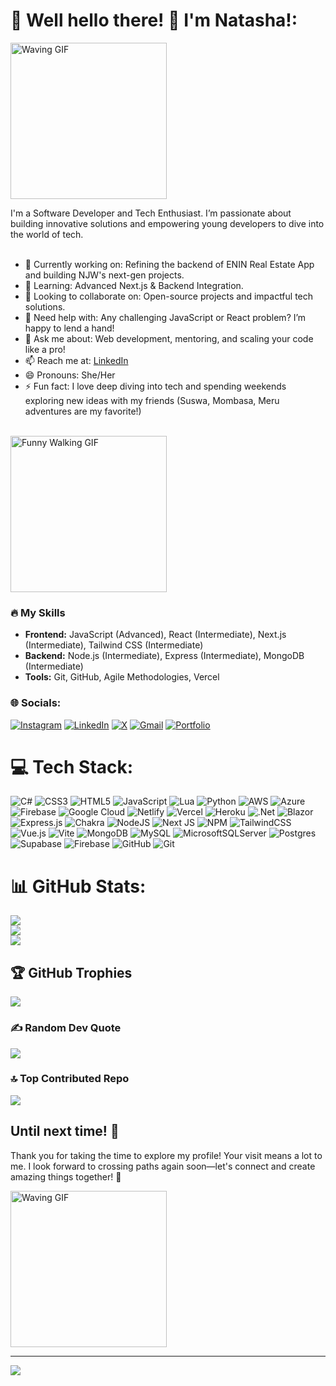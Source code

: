 # 💫 Well hello there! 👋 I'm Natasha!:
<img src="https://i.gifer.com/73Wv.gif" alt="Waving GIF" width="250" /> <br>

I'm a Software Developer and Tech Enthusiast. I’m passionate about building innovative solutions and empowering young developers to dive into the world of tech.<br><br>
- 🔭 Currently working on: Refining the backend of ENIN Real Estate App and building NJW's next-gen projects.<br>
- 🌱 Learning: Advanced Next.js & Backend Integration.<br>
- 👯 Looking to collaborate on: Open-source projects and impactful tech solutions.<br>
- 🤔 Need help with: Any challenging JavaScript or React problem? I’m happy to lend a hand!<br>
- 💬 Ask me about: Web development, mentoring, and scaling your code like a pro!<br>
- 📫 Reach me at: [LinkedIn](https://www.linkedin.com/in/natashawangui/) <br>
- 😄 Pronouns: She/Her<br>
- ⚡ Fun fact: I love deep diving into tech and spending weekends exploring new ideas with my friends (Suswa, Mombasa, Meru adventures are my favorite!)
<br><br> <!-- Add more line breaks here for additional space -->
<img src="https://media.giphy.com/media/33zX3zllJBGY8/giphy.gif" alt="Funny Walking GIF" width="250" />
<br>

### 🔥 My Skills
- **Frontend:** JavaScript (Advanced), React (Intermediate), Next.js (Intermediate), Tailwind CSS (Intermediate)
- **Backend:** Node.js (Intermediate), Express (Intermediate), MongoDB (Intermediate)
- **Tools:** Git, GitHub, Agile Methodologies, Vercel

### 🌐 Socials:
[![Instagram](https://img.shields.io/badge/Instagram-%23E4405F.svg?logo=Instagram&logoColor=white)](https://www.instagram.com/bitby.tesavvy/)
[![LinkedIn](https://img.shields.io/badge/LinkedIn-%230077B5.svg?logo=linkedin&logoColor=white)](https://www.linkedin.com/in/natashawangui/) 
[![X](https://img.shields.io/badge/X-black.svg?logo=X&logoColor=white)](https://x.com/Tasha_Wangui/)
[![Gmail](https://img.shields.io/badge/Gmail-%23D14836.svg?logo=gmail&logoColor=white)](mailto:natashaj221219@gmail.com) 
[![Portfolio](https://img.shields.io/badge/Portfolio-%23000000.svg?logo=internet-explorer&logoColor=white)](https://natashawangui.netlify.app)

# 💻 Tech Stack:
![C#](https://img.shields.io/badge/c%23-%23239120.svg?style=for-the-badge&logo=csharp&logoColor=white) 
![CSS3](https://img.shields.io/badge/css3-%231572B6.svg?style=for-the-badge&logo=css3&logoColor=white) 
![HTML5](https://img.shields.io/badge/html5-%23E34F26.svg?style=for-the-badge&logo=html5&logoColor=white) 
![JavaScript](https://img.shields.io/badge/javascript-%23323330.svg?style=for-the-badge&logo=javascript&logoColor=%23F7DF1E) 
![Lua](https://img.shields.io/badge/lua-%232C2D72.svg?style=for-the-badge&logo=lua&logoColor=white) 
![Python](https://img.shields.io/badge/python-3670A0?style=for-the-badge&logo=python&logoColor=ffdd54) 
![AWS](https://img.shields.io/badge/AWS-%23FF9900.svg?style=for-the-badge&logo=amazon-aws&logoColor=white) 
![Azure](https://img.shields.io/badge/azure-%230072C6.svg?style=for-the-badge&logo=microsoftazure&logoColor=white) 
![Firebase](https://img.shields.io/badge/firebase-%23039BE5.svg?style=for-the-badge&logo=firebase) 
![Google Cloud](https://img.shields.io/badge/GoogleCloud-%234285F4.svg?style=for-the-badge&logo=google-cloud&logoColor=white) 
![Netlify](https://img.shields.io/badge/netlify-%23000000.svg?style=for-the-badge&logo=netlify&logoColor=#00C7B7) 
![Vercel](https://img.shields.io/badge/vercel-%23000000.svg?style=for-the-badge&logo=vercel&logoColor=white) 
![Heroku](https://img.shields.io/badge/heroku-%23430098.svg?style=for-the-badge&logo=heroku&logoColor=white) 
![.Net](https://img.shields.io/badge/.NET-5C2D91?style=for-the-badge&logo=.net&logoColor=white) 
![Blazor](https://img.shields.io/badge/blazor-%235C2D91.svg?style=for-the-badge&logo=blazor&logoColor=white) 
![Express.js](https://img.shields.io/badge/express.js-%23404d59.svg?style=for-the-badge&logo=express&logoColor=%2361DAFB) 
![Chakra](https://img.shields.io/badge/chakra-%234ED1C5.svg?style=for-the-badge&logo=chakraui&logoColor=white) 
![NodeJS](https://img.shields.io/badge/node.js-6DA55F?style=for-the-badge&logo=node.js&logoColor=white) 
![Next JS](https://img.shields.io/badge/Next-black?style=for-the-badge&logo=next.js&logoColor=white) 
![NPM](https://img.shields.io/badge/NPM-%23CB3837.svg?style=for-the-badge&logo=npm&logoColor=white) 
![TailwindCSS](https://img.shields.io/badge/tailwindcss-%2338B2AC.svg?style=for-the-badge&logo=tailwind-css&logoColor=white) 
![Vue.js](https://img.shields.io/badge/vue.js-%2335495e.svg?style=for-the-badge&logo=vuedotjs&logoColor=%234FC08D) 
![Vite](https://img.shields.io/badge/vite-%23646CFF.svg?style=for-the-badge&logo=vite&logoColor=white) 
![MongoDB](https://img.shields.io/badge/MongoDB-%234ea94b.svg?style=for-the-badge&logo=mongodb&logoColor=white) 
![MySQL](https://img.shields.io/badge/mysql-4479A1.svg?style=for-the-badge&logo=mysql&logoColor=white) 
![MicrosoftSQLServer](https://img.shields.io/badge/Microsoft%20SQL%20Server-CC2927?style=for-the-badge&logo=microsoft%20sql%20server&logoColor=white) 
![Postgres](https://img.shields.io/badge/postgres-%23316192.svg?style=for-the-badge&logo=postgresql&logoColor=white) 
![Supabase](https://img.shields.io/badge/Supabase-3ECF8E?style=for-the-badge&logo=supabase&logoColor=white) 
![Firebase](https://img.shields.io/badge/firebase-a08021?style=for-the-badge&logo=firebase&logoColor=ffcd34) 
![GitHub](https://img.shields.io/badge/github-%23121011.svg?style=for-the-badge&logo=github&logoColor=white) 
![Git](https://img.shields.io/badge/git-%23F05033.svg?style=for-the-badge&logo=git&logoColor=white)

# 📊 GitHub Stats:
![](https://github-readme-stats.vercel.app/api?username=NatashaJWangui&theme=radical&hide_border=false&include_all_commits=false&count_private=false)<br/>
![](https://github-readme-streak-stats.herokuapp.com/?user=NatashaJWangui&theme=radical&hide_border=false)<br/>
![](https://github-readme-stats.vercel.app/api/top-langs/?username=NatashaJWangui&theme=radical&hide_border=false&include_all_commits=false&count_private=false&layout=compact)

## 🏆 GitHub Trophies
![](https://github-profile-trophy.vercel.app/?username=NatashaJWangui&theme=radical&no-frame=false&no-bg=true&margin-w=4)

### ✍️ Random Dev Quote
![](https://quotes-github-readme.vercel.app/api?type=horizontal&theme=radical)

### 🔝 Top Contributed Repo
![](https://github-contributor-stats.vercel.app/api?username=NatashaJWangui&limit=5&theme=radical&combine_all_yearly_contributions=true)

## Until next time! 👋
Thank you for taking the time to explore my profile! Your visit means a lot to me. I look forward to crossing paths again soon—let's connect and create amazing things together! 🚀

<img src="https://i.gifer.com/Za3R.gif" alt="Waving GIF" width="250" /> <br>


---

[![](https://visitcount.itsvg.in/api?id=NatashaJWangui&icon=0&color=10)](https://visitcount.itsvg.in)


